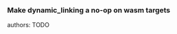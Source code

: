 ### Make dynamic_linking a no-op on wasm targets

<div class="release-feature-authors">authors: TODO</div>
